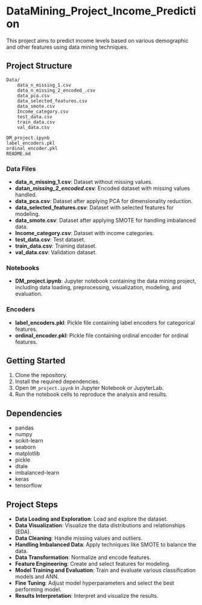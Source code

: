 # DataMining_Project_Income_Prediction

This project aims to predict income levels based on various demographic and other features using data mining techniques.

## Project Structure

```
Data/
    data_n_missing_1.csv
    data_n_missing_2_encoded_.csv
    data_pca.csv
    data_selected_features.csv
    data_smote.csv
    Income_category.csv
    test_data.csv
    train_data.csv
    val_data.csv

DM_project.ipynb
label_encoders.pkl
ordinal_encoder.pkl
README.md
```

### Data Files

- **data_n_missing_1.csv**: Dataset without missing values.
- **data*n_missing_2_encoded*.csv**: Encoded dataset with missing values handled.
- **data_pca.csv**: Dataset after applying PCA for dimensionality reduction.
- **data_selected_features.csv**: Dataset with selected features for modeling.
- **data_smote.csv**: Dataset after applying SMOTE for handling imbalanced data.
- **Income_category.csv**: Dataset with income categories.
- **test_data.csv**: Test dataset.
- **train_data.csv**: Training dataset.
- **val_data.csv**: Validation dataset.

### Notebooks

- **DM_project.ipynb**: Jupyter notebook containing the data mining project, including data loading, preprocessing, visualization, modeling, and evaluation.

### Encoders

- **label_encoders.pkl**: Pickle file containing label encoders for categorical features.
- **ordinal_encoder.pkl**: Pickle file containing ordinal encoder for ordinal features.

## Getting Started

1. Clone the repository.
2. Install the required dependencies.
3. Open `DM_project.ipynb` in Jupyter Notebook or JupyterLab.
4. Run the notebook cells to reproduce the analysis and results.

## Dependencies

- pandas
- numpy
- scikit-learn
- seaborn
- matplotlib
- pickle
- dtale
- imbalanced-learn
- keras
- tensorflow

## Project Steps

- **Data Loading and Exploration**: Load and explore the dataset.
- **Data Visualization**: Visualize the data distributions and relationships (EDA).
- **Data Cleaning**: Handle missing values and outliers.
- **Handling Imbalanced Data**: Apply techniques like SMOTE to balance the data.
- **Data Transformation**: Normalize and encode features.
- **Feature Engineering**: Create and select features for modeling.
- **Model Training and Evaluation**: Train and evaluate various classification models and ANN.
- **Fine Tuning**: Adjust model hyperparameters and select the best performing model.
- **Results Interpretation**: Interpret and visualize the results.

